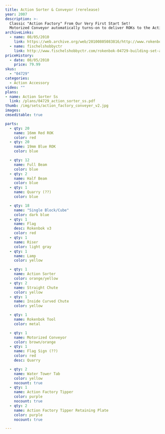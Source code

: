 ```yaml
---
title: Action Sorter & Conveyor (rerelease)
year: 2007
description: >-
  Classic "Action Factory" From Our Very First Start Set!
  Motorized Conveyor automatically turns-on to deliver ROKs to the Action Sorter, where they can be diverted in four different directions for reloading or storage. Three AA batteries required.
archiveLinks:
  - name: 08/05/2010
    link: https://web.archive.org/web/20100805083816/http://www.rokenbok.com/RO_Products/BuildingSets/BS_04729.asp
  - name: fischelshobbyctr
    link: http://www.fischelshobbyctr.com/rokenbok-04729-building-set-actionsorter--con04729.html
priceHistory:
  - date: 08/05/2010
    price: 79.99
skus:
  - "04729"
categories: 
  - Action Accessory
video: ""
plans:
- name: Action Sorter Ss
  link: /plans/04729_action_sorter_ss.pdf
thumb: /img/sets/action_factory_conveyer_v2.jpg
images:
cmseditable: true

parts:
  - qty: 20
    name: 16mm Red ROK
    color: red
  - qty: 20
    name: 19mm Blue ROK
    color: blue

  - qty: 12
    name: Full Beam
    color: blue
  - qty: 2
    name: Half Beam
    color: blue
  - qty: 1
    name: Quarry (??)
    color: blue

  - qty: 18
    name: "Single Block/Cube"
    color: dark blue
  - qty: 1
    name: Flag
    desc: Rokenbok v3
    color: red
  - qty: 1
    name: Riser
    color: light gray
  - qty: 1
    name: Lamp
    color: yellow

  - qty: 1
    name: Action Sorter
    color: orange/yellow
  - qty: 2
    name: Straight Chute
    color: yellow
  - qty: 1
    name: Inside Curved Chute
    color: yellow

  - qty: 1
    name: Rokenbok Tool
    color: metal

  - qty: 1
    name: Motorized Conveyor
    color: brown/orange
  - qty: 1
    name: Flag Sign (??)
    color: red
    desc: Quarry

  - qty: 2
    name: Water Tower Tab
    color: yellow
    nocount: true
  - qty: 1
    name: Action Factory Tipper
    color: purple
    nocount: true
  - qty: 2
    name: Action Factory Tipper Retaining Plate
    color: purple
    nocount: true

---
```

